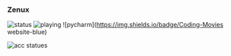 ### Zenux

![status](https://img.shields.io/badge/currently-Online-brightgreen)
![playing](https://img.shields.io/badge/Playing-Youtube-red)
![pycharm](https://img.shields.io/badge/Coding-Movies website-blue)

![acc statues](https://github-readme-stats.vercel.app/api?username=zenux-dev&theme=radical)
